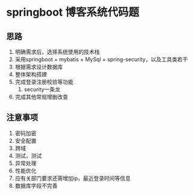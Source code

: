 # springboot 博客系统代码题

## 思路

1. 明确需求后，选择系统使用的技术栈 
2. 采用springboot + mybatis + MySql + spring-security，以及工具类若干
3. 根据需求设计数据库
4. 整体架构搭建
5. 完成登录注册校验等功能
   1. security一条龙
6. 完成其他常规增删改查

## 注意事项

1. 密码加密
2. 安全配置
3. 跨域
4. 测试，测试
5. 异常处理
6. 性能优化
7. 应有关部门要求还需增加ip，最近登录时间等信息
8. 数据库字段不完善